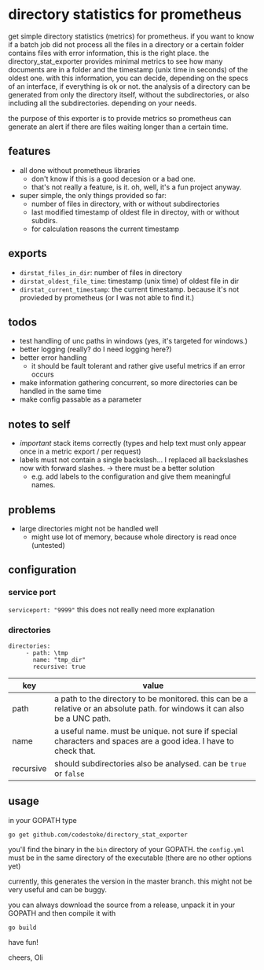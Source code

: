 # directory statistics for prometheus
get simple directory statistics (metrics) for prometheus. if you want to know if a batch job did not process all the files in a directory or a certain folder contains files with error information, this is the right place. the directory_stat_exporter provides minimal metrics to see how many documents are in a folder and the timestamp (unix time in seconds) of the oldest one. with this information, you can decide, depending on the specs of an interface, if everything is ok or not. the analysis of a directory can be generated from only the directory itself, without the subdirectories, or also including all the subdirectories. depending on your needs.

the purpose of this exporter is to provide metrics so prometheus can generate an alert if there are files waiting longer than a certain time.

## features
- all done without prometheus libraries
  - don't know if this is a good decesion or a bad one.
  - that's not really a feature, is it. oh, well, it's a fun project anyway.
- super simple, the only things provided so far:
  - number of files in directory, with or without subdirectories
  - last modified timestamp of oldest file in directoy, with or without subdirs.
  - for calculation reasons the current timestamp

## exports
- `dirstat_files_in_dir`: number of files in directory
- `dirstat_oldest_file_time`: timestamp (unix time) of oldest file in dir
- `dirstat_current_timestamp`: the current timestamp. because it's not provieded by prometheus (or I was not able to find it.)

## todos
- test handling of unc paths in windows (yes, it's targeted for windows.)
- better logging (really? do I need logging here?)
- better error handling
  - it should be fault tolerant and rather give useful metrics if an error occurs
- make information gathering concurrent, so more directories can be handled in the same time
- make config passable as a parameter

## notes to self
- *important* stack items correctly (types and help text must only appear once in a metric export / per request)
- labels must not contain a single backslash... I replaced all backslashes now with forward slashes. -> there must be a better solution
  - e.g. add labels to the configuration and give them meaningful names.

## problems
- large directories might not be handled well
  - might use lot of memory, because whole directory is read once (untested)

## configuration
### service port
`serviceport: "9999"`
this does not really need more explanation

### directories
```
directories:
     - path: \tmp
       name: "tmp_dir"
       recursive: true
```
|key|value|
|---|-----|
|path|a path to the directory to be monitored. this can be a relative or an absolute path. for windows it can also be a UNC path.|
|name|a useful name. must be unique. not sure if special characters and spaces are a good idea. I have to check that.|
|recursive|should subdirectories also be analysed. can be `true` or `false`|

## usage
in your GOPATH type

`go get github.com/codestoke/directory_stat_exporter`

you'll find the binary in the `bin` directory of your GOPATH. the `config.yml` must be in the same directory of the executable (there are no other options yet)

currently, this generates the version in the master branch. this might not be very useful and can be buggy.

you can always download the source from a release, unpack it in your GOPATH and then compile it with

`go build`

have fun!

cheers, Oli
